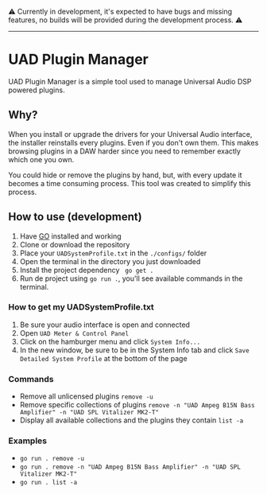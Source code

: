 ⚠️ Currently in development, it's expected to have bugs and missing features, no builds will be provided during the development process. ⚠️

---

# UAD Plugin Manager

UAD Plugin Manager is a simple tool used to manage Universal Audio DSP powered plugins.

## Why?

When you install or upgrade the drivers for your Universal Audio interface, the installer reinstalls every plugins. Even if you don't own them. This makes browsing plugins in a DAW harder since you need to remember exactly which one you own.

You could hide or remove the plugins by hand, but, with every update it becomes a time consuming process. This tool was created to simplify this process.

## How to use (development)

1. Have [GO](https://go.dev/) installed and working
2. Clone or download the repository
3. Place your `UADSystemProfile.txt` in the `./configs/` folder
4. Open the terminal in the directory you just downloaded
5. Install the project dependency ` go get .`
6. Run de project using `go run .`, you'll see available commands in the terminal.

### How to get my UADSystemProfile.txt

1. Be sure your audio interface is open and connected
2. Open `UAD Meter & Control Panel`
3. Click on the hamburger menu and click `System Info...`
4. In the new window, be sure to be in the System Info tab and click `Save Detailed System Profile` at the bottom of the page

### Commands

- Remove all unlicensed plugins `remove -u`
- Remove specific collections of plugins `remove -n "UAD Ampeg B15N Bass Amplifier" -n "UAD SPL Vitalizer MK2-T"`
- Display all available collections and the plugins they contain `list -a`

### Examples

- `go run . remove -u`
- `go run . remove -n "UAD Ampeg B15N Bass Amplifier" -n "UAD SPL Vitalizer MK2-T"`
- `go run . list -a`
